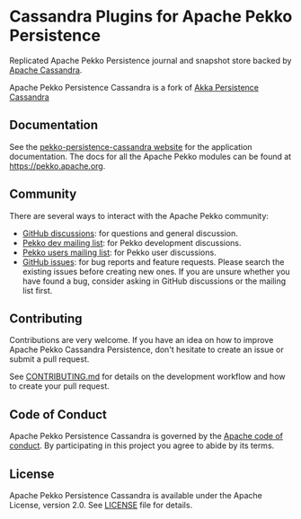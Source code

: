 # Cassandra Plugins for Apache Pekko Persistence

Replicated Apache Pekko Persistence journal and snapshot store backed by [Apache Cassandra](https://cassandra.apache.org/).

Apache Pekko Persistence Cassandra is a fork of [Akka Persistence Cassandra](https://github.com/akka/akka-persistence-cassandra)

## Documentation

See the [pekko-persistence-cassandra website](https://pekko.apache.org/docs/pekko-persistence-cassandra/current/) for the application documentation. The docs for all the Apache Pekko modules can be found at https://pekko.apache.org.

## Community

There are several ways to interact with the Apache Pekko community:

- [GitHub discussions](https://github.com/apache/incubator-pekko-persistence-cassandra/discussions): for questions and general discussion.
- [Pekko dev mailing list](https://lists.apache.org/list.html?dev@pekko.apache.org): for Pekko development discussions.
- [Pekko users mailing list](https://lists.apache.org/list.html?users@pekko.apache.org): for Pekko user discussions.
- [GitHub issues](https://github.com/apache/incubator-pekko-persistence-cassandra/issues): for bug reports and feature requests. Please search the existing issues before creating new ones. If you are unsure whether you have found a bug, consider asking in GitHub discussions or the mailing list first.

## Contributing

Contributions are very welcome. If you have an idea on how to improve Apache Pekko Cassandra Persistence, don't hesitate to create an issue or submit a pull request.

See [CONTRIBUTING.md](https://github.com/apache/incubator-pekko-persistence-cassandra/blob/main/CONTRIBUTING.md) for details on the development workflow and how to create your pull request.


## Code of Conduct

Apache Pekko Persistence Cassandra is governed by the [Apache code of conduct](https://www.apache.org/foundation/policies/conduct.html). By participating in this project you agree to abide by its terms.

## License

Apache Pekko Persistence Cassandra is available under the Apache License, version 2.0. See [LICENSE](https://github.com/apache/incubator-pekko-persistence-cassandra/blob/main/LICENSE) file for details.
